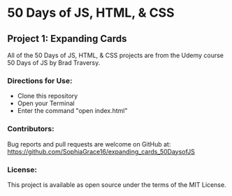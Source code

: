 # 50 Days of JS, HTML, & CSS 
## Project 1: Expanding Cards

All of the 50 Days of JS, HTML, & CSS projects are from the Udemy course 50 Days of JS by Brad Traversy.

### Directions for Use:

* Clone this repository
* Open your Terminal
* Enter the command "open index.html"

### Contributors:

Bug reports and pull requests are welcome on GitHub at:
https://github.com/SophiaGrace16/expanding_cards_50DaysofJS

### License:

This project is  available as open source under the terms of the MIT License.
